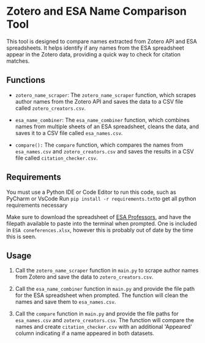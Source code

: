 # Zotero and ESA Name Comparison Tool

This tool is designed to compare names extracted from Zotero API and ESA spreadsheets. It helps identify if any names from the ESA spreadsheet appear in the Zotero data, providing a quick way to check for citation matches.

## Functions

- `zotero_name_scraper`: The `zotero_name_scraper` function, which scrapes author names from the Zotero API and saves the data to a CSV file called `zotero_creators.csv`.

- `esa_name_combiner`: The `esa_name_combiner` function, which combines names from multiple sheets of an ESA spreadsheet, cleans the data, and saves it to a CSV file called `esa_names.csv`.

- `compare():` The `compare` function, which compares the names from `esa_names.csv` and `zotero_creators.csv` and saves the results in a CSV file called `citation_checker.csv`.
## Requirements
 You must use a Python IDE or Code Editor to run this code, such as PyCharm or VsCode
 Run `pip install -r requirements.txt`to get all python requirements necessary
 
Make sure to download the spreadsheet of [ESA Professors](https://docs.google.com/spreadsheets/d/10CFTJkILtICKeVCvfSEqjr7c5aV04xPMcVCIq8LAZHE/edit#gid=951395880), and have the filepath available to paste into the terminal when prompted. One is included in `ESA coneferences.xlsx`, however this is probably out of date by the time this is seen.

## Usage

1. Call the `zotero_name_scraper` function in `main.py` to scrape author names from Zotero and save the data to `zotero_creators.csv`.

2. Call the `esa_name_combiner` function in `main.py` and provide the file path for the ESA spreadsheet when prompted. The function will clean the names and save them to `esa_names.csv`.

3. Call the `compare` function in `main.py` and provide the file paths for `esa_names.csv` and `zotero_creators.csv`. The function will compare the names and create `citation_checker.csv` with an additional 'Appeared' column indicating if a name appeared in both datasets.



